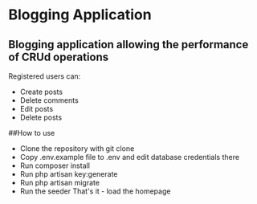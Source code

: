 # Blogging Application
## Blogging application allowing the performance of CRUd operations
Registered users can:
- Create posts
- Delete comments
- Edit posts
- Delete posts

##How to use
- Clone the repository with git clone
- Copy .env.example file to .env and edit database credentials there
- Run composer install
- Run php artisan key:generate
- Run php artisan migrate
- Run the seeder 
That's it - load the homepage
